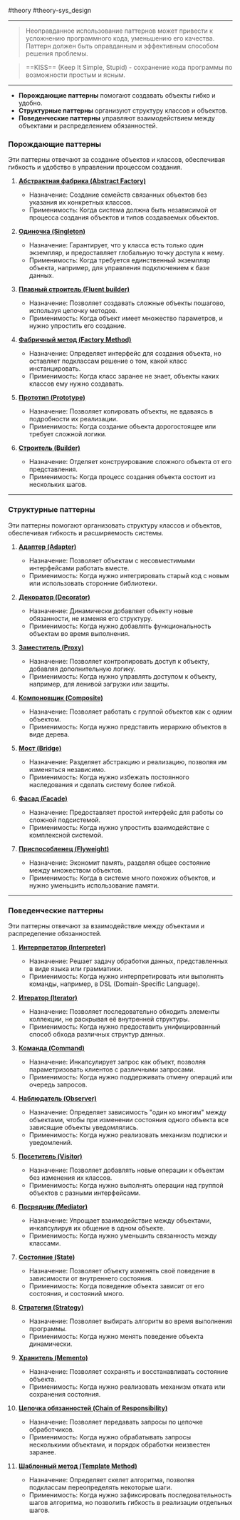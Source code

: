 #theory #theory-sys_design
 
---
> Неоправданное использование паттернов может привести к усложнению программного кода, уменьшению его качества. Паттерн должен быть оправданным и эффективным способом решения проблемы.

> ==KISS== (Keep It Simple, Stupid) - сохранение кода программы по возможности простым и ясным.

---
- **Порождающие паттерны** помогают создавать объекты гибко и удобно.
- **Структурные паттерны** организуют структуру классов и объектов.
- **Поведенческие паттерны** управляют взаимодействием между объектами и распределением обязанностей.


### **Порождающие паттерны**
Эти паттерны отвечают за создание объектов и классов, обеспечивая гибкость и удобство в управлении процессом создания.

1. **[Абстрактная фабрика (Abstract Factory)](8.%20Patterns/Проектирование/Порождающие/Абстрактная%20фабрика%20(Abstract%20Factory).md)**  
   - Назначение: Создание семейств связанных объектов без указания их конкретных классов.  
   - Применимость: Когда система должна быть независимой от процесса создания объектов и типов создаваемых объектов.

2. **[Одиночка (Singleton)](8.%20Patterns/Проектирование/Порождающие/Одиночка%20(Singleton).md)**  
   - Назначение: Гарантирует, что у класса есть только один экземпляр, и предоставляет глобальную точку доступа к нему.  
   - Применимость: Когда требуется единственный экземпляр объекта, например, для управления подключением к базе данных.

3. **[Плавный строитель (Fluent builder)](8.%20Patterns/Проектирование/Порождающие/Плавный%20строитель%20(Fluent%20builder).md)**  
   - Назначение: Позволяет создавать сложные объекты пошагово, используя цепочку методов.  
   - Применимость: Когда объект имеет множество параметров, и нужно упростить его создание.

4. **[Фабричный метод (Factory Method)](8.%20Patterns/Проектирование/Порождающие/Фабричный%20метод%20(Factory%20Method).md)**  
   - Назначение: Определяет интерфейс для создания объекта, но оставляет подклассам решение о том, какой класс инстанцировать.  
   - Применимость: Когда класс заранее не знает, объекты каких классов ему нужно создавать.

5. **[Прототип (Prototype)](8.%20Patterns/Проектирование/Порождающие/Прототип%20(Prototype).md)**  
   - Назначение: Позволяет копировать объекты, не вдаваясь в подробности их реализации.  
   - Применимость: Когда создание объекта дорогостоящее или требует сложной логики.

6. **[Строитель (Builder)](8.%20Patterns/Проектирование/Порождающие/Строитель%20(Builder).md)**  
   - Назначение: Отделяет конструирование сложного объекта от его представления.  
   - Применимость: Когда процесс создания объекта состоит из нескольких шагов.

---

### **Структурные паттерны**
Эти паттерны помогают организовать структуру классов и объектов, обеспечивая гибкость и расширяемость системы.

1. **[Адаптер (Adapter)](8.%20Patterns/Проектирование/Структурные/Адаптер%20(Adapter).md)**  
   - Назначение: Позволяет объектам с несовместимыми интерфейсами работать вместе.  
   - Применимость: Когда нужно интегрировать старый код с новым или использовать сторонние библиотеки.

2. **[Декоратор (Decorator)](8.%20Patterns/Проектирование/Структурные/Декоратор%20(Decorator).md)**  
   - Назначение: Динамически добавляет объекту новые обязанности, не изменяя его структуру.  
   - Применимость: Когда нужно добавлять функциональность объектам во время выполнения.

3. **[Заместитель (Proxy)](8.%20Patterns/Проектирование/Структурные/Заместитель%20(Proxy).md)**  
   - Назначение: Позволяет контролировать доступ к объекту, добавляя дополнительную логику.  
   - Применимость: Когда нужно управлять доступом к объекту, например, для ленивой загрузки или защиты.

4. **[Компоновщик (Composite)](8.%20Patterns/Проектирование/Структурные/Компоновщик%20(Composite).md)**  
   - Назначение: Позволяет работать с группой объектов как с одним объектом.  
   - Применимость: Когда нужно представить иерархию объектов в виде дерева.

5. **[Мост (Bridge)](8.%20Patterns/Проектирование/Структурные/Мост%20(Bridge).md)**  
   - Назначение: Разделяет абстракцию и реализацию, позволяя им изменяться независимо.  
   - Применимость: Когда нужно избежать постоянного наследования и сделать систему более гибкой.

6. **[Фасад (Facade)](8.%20Patterns/Проектирование/Структурные/Фасад%20(Facade).md)**  
   - Назначение: Предоставляет простой интерфейс для работы со сложной подсистемой.  
   - Применимость: Когда нужно упростить взаимодействие с комплексной системой.

7. **[Приспособленец (Flyweight)](8.%20Patterns/Проектирование/Структурные/Приспособленец%20(Flyweight).md)**  
   - Назначение: Экономит память, разделяя общее состояние между множеством объектов.  
   - Применимость: Когда в системе много похожих объектов, и нужно уменьшить использование памяти.

---

### **Поведенческие паттерны**
Эти паттерны отвечают за взаимодействие между объектами и распределение обязанностей.

1. **[Интерпретатор (Interpreter)](8.%20Patterns/Проектирование/Поведенческие/Интерпретатор%20(Interpreter).md)**  
   - Назначение: Решает задачу обработки данных, представленных в виде языка или грамматики.  
   - Применимость: Когда нужно интерпретировать или выполнять команды, например, в DSL (Domain-Specific Language).

2. **[Итератор (Iterator)](8.%20Patterns/Проектирование/Поведенческие/Итератор%20(Iterator).md)**  
   - Назначение: Позволяет последовательно обходить элементы коллекции, не раскрывая её внутренней структуры.  
   - Применимость: Когда нужно предоставить унифицированный способ обхода различных структур данных.

3. **[Команда (Command)](8.%20Patterns/Проектирование/Поведенческие/Команда%20(Command).md)**  
   - Назначение: Инкапсулирует запрос как объект, позволяя параметризовать клиентов с различными запросами.  
   - Применимость: Когда нужно поддерживать отмену операций или очередь запросов.

4. **[Наблюдатель (Observer)](8.%20Patterns/Проектирование/Поведенческие/Наблюдатель%20(Observer).md)**  
   - Назначение: Определяет зависимость "один ко многим" между объектами, чтобы при изменении состояния одного объекта все зависящие объекты уведомлялись.  
   - Применимость: Когда нужно реализовать механизм подписки и уведомлений.

5. **[Посетитель (Visitor)](8.%20Patterns/Проектирование/Поведенческие/Посетитель%20(Visitor).md)**  
   - Назначение: Позволяет добавлять новые операции к объектам без изменения их классов.  
   - Применимость: Когда нужно выполнять операции над группой объектов с разными интерфейсами.

6. **[Посредник (Mediator)](8.%20Patterns/Проектирование/Поведенческие/Посредник%20(Mediator).md)**  
   - Назначение: Упрощает взаимодействие между объектами, инкапсулируя их общение в одном объекте.  
   - Применимость: Когда нужно уменьшить связанность между классами.

7. **[Состояние (State)](8.%20Patterns/Проектирование/Поведенческие/Состояние%20(State).md)**  
   - Назначение: Позволяет объекту изменять своё поведение в зависимости от внутреннего состояния.  
   - Применимость: Когда поведение объекта зависит от его состояния, и состояний много.

8. **[Стратегия (Strategy)](8.%20Patterns/Проектирование/Поведенческие/Стратегия%20(Strategy).md)**  
   - Назначение: Позволяет выбирать алгоритм во время выполнения программы.  
   - Применимость: Когда нужно менять поведение объекта динамически.

9. **[Хранитель (Memento)](8.%20Patterns/Проектирование/Поведенческие/Хранитель%20(Memento).md)**  
   - Назначение: Позволяет сохранять и восстанавливать состояние объекта.  
   - Применимость: Когда нужно реализовать механизм отката или сохранения состояния.

10. **[Цепочка обязанностей (Chain of Responsibility)](8.%20Patterns/Проектирование/Поведенческие/Цепочка%20обязанностей%20(Chain%20of%20Responsibility).md)**  
    - Назначение: Позволяет передавать запросы по цепочке обработчиков.  
    - Применимость: Когда нужно обрабатывать запросы несколькими объектами, и порядок обработки неизвестен заранее.

11. **[Шаблонный метод (Template Method)](8.%20Patterns/Проектирование/Поведенческие/Шаблонный%20метод%20(Template%20Method).md)**  
    - Назначение: Определяет скелет алгоритма, позволяя подклассам переопределять некоторые шаги.  
    - Применимость: Когда нужно зафиксировать последовательность шагов алгоритма, но позволить гибкость в реализации отдельных шагов.
